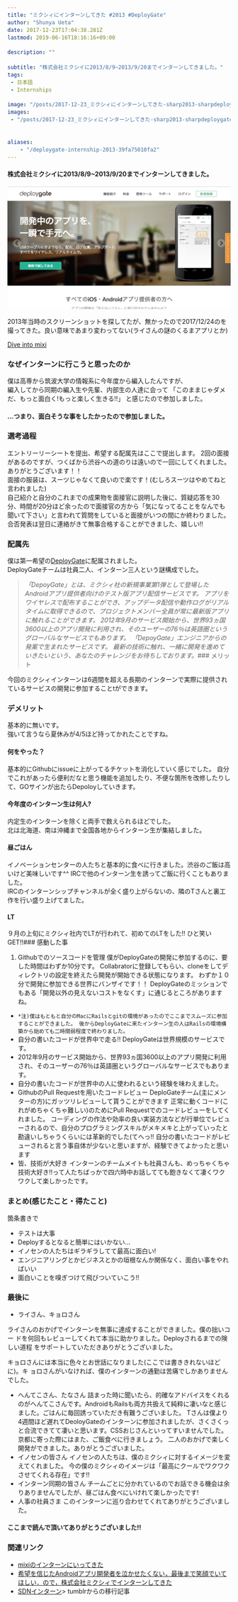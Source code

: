 ```yaml
---
title: "ミクシィにインターンしてきた #2013 #DeployGate"
author: "Shunya Ueta"
date: 2017-12-23T17:04:38.281Z
lastmod: 2019-06-16T18:16:16+09:00

description: ""

subtitle: "株式会社ミクシイに2013/8/9~2013/9/20までインターンしてきました。"
tags:
 - 日本語 
 - Internships 

image: "/posts/2017-12-23_ミクシィにインターンしてきた-sharp2013-sharpdeploygate/images/1.png" 
images:
 - "/posts/2017-12-23_ミクシィにインターンしてきた-sharp2013-sharpdeploygate/images/1.png" 


aliases:
    - "/deploygate-internship-2013-39fa75010fa2"
---
```


#### 株式会社ミクシイに2013/8/9~2013/9/20までインターンしてきました。



![image](/posts/2017-12-23_ミクシィにインターンしてきた-sharp2013-sharpdeploygate/images/1.png)

2013年当時のスクリーンショットを探してたが、無かったので2017/12/24のを撮ってきた。良い意味であまり変わってない(ライさんの謎のくるまアプリとか)

[Dive into mixi](https://mixi.co.jp/)

### なぜインターンに行こうと思ったのか

僕は高専から筑波大学の情報系に今年度から編入したんですが、  
編入してから同期の編入生や先輩、内部生の人達に会って 「このままじゃダメだ、もっと面白く!もっと楽しく生きる!!」 と感じたので参加しました。

#### …つまり、面白そうな事をしたかったので参加しました。

### 選考過程

エントリーリーシートを提出、希望する配属先はここで提出します。 2回の面接があるのですが、つくばから渋谷への道のりは遠いので一回にしてくれました。ありがとうございます！！  
面接の服装は、スーツじゃなくて良いので楽です！(むしろスーツはやめてねと言われました)  
自己紹介と自分のこれまでの成果物を面接官に説明した後に、質疑応答を30分、時間が20分ほど余ったので面接官の方から「気になってることをなんでも聞いて下さい」と言われて質問をしていると面接がいつの間にか終わりました。  
合否発表は翌日に連絡がきて無事合格することができました、嬉しい!!

### 配属先

僕は第一希望の[DeployGate](http://t.umblr.com/redirect?z=https%3A%2F%2Fdeploygate.com%2F&amp;t=YzhjODU0ZTJmYmY4NjhjODYwMjljOGIyNWIyYjZhZjc3YTMyNGRjNSxTSEkxT1V4cA%3D%3D&amp;b=t%3A7D8PTMepfNiraqMxnsn59A&amp;p=http%3A%2F%2Fhurutoriya.tumblr.com%2Fpost%2F90073115736%2F%E3%83%9F%E3%82%AF%E3%82%B7%E3%82%A3%E3%81%AB%E3%82%A4%E3%83%B3%E3%82%BF%E3%83%BC%E3%83%B3%E3%81%97%E3%81%A6%E3%81%8D%E3%81%9F-2013-deploygate&amp;m=1)に配属されました。  
DeployGateチームは社員二人、インターン三人という謎構成でした。
> _「DepoyGate」とは、ミクシィ社の新規事業第1弾として登場したAndroidアプリ提供者向けのテスト版アプリ配信サービスです。 アプリをワイヤレスで配布することができ、アップデータ配信や動作ログがリアルタイムに取得できるので、プロジェクトメンバー全員が常に最新版アプリに触れることができます。 2012年9月のサービス開始から、世界93ヵ国3600以上のアプリ開発に利用され、そのユーザーの76％は英語圏というグローバルなサービスでもあります。 「DepoyGate」エンジニアからの発案で生まれたサービスです。 最新の技術に触れ、一緒に開発を進めていきたいという、あなたのチャレンジをお待ちしております。_### メリット

今回のミクシィインターンは6週間を超える長期のインターンで実際に提供されているサービスの開発に参加することtができます。

### デメリット

基本的に無いです。  
強いて言うなら夏休みが4/5ほど持ってかれたことですね。

#### 何をやった？

基本的にGithubにissueに上がってるチケットを消化していく感じでした。 自分でこれがあったら便利だなと思う機能を追加したり、不便な箇所を改修したりして、GOサインが出たらDepoloyしていきます。

#### 今年度のインターン生は何人?

内定生のインターンを除くと両手で数えられるほどでした。  
北は北海道、南は沖縄まで全国各地からインターン生が集結しました。

#### 昼ごはん

イノベーションセンターの人たちと基本的に食べに行きました。渋谷のご飯は高いけど美味しいです^^ IRCで他のインターン生を誘ってご飯に行くこともありました。  
IRCのインターンシップチャンネルが全く盛り上がらないの、隣のTさんと裏工作を行い盛り上げてました。

#### LT

９月の上旬にミクシィ社内でLTが行われて、初めてのLTをした!! ひと笑いGET!!### 感動した事

1.  Githubでのソースコードを管理
僕がDeployGateの開発に参加するのに、要した時間はわずか10分です。
Collabratorに登録してもらい、cloneをしてディレクトリの設定を終えたら開発が開始できる状態になります。
わずか１０分で開発に参加できる世界にバンザイです！！
DeployGateのミッションでもある「開発以外の見えないコストをなくす」に通じるところがありますね。

*   `*注)僕はもともと自分のMacにRailsとgitの環境があったのでここまでスムーズに参加することができました。 後からDeployGateに来たインターン生の人はRailsの環境構築から始めても二時間弱程度で終わりました。`
*   自分の書いたコードが世界中で走る!!
DeployGateは世界規模のサービスです。
*   2012年9月のサービス開始から、世界93ヵ国3600以上のアプリ開発に利用され、そのユーザーの76％は英語圏というグローバルなサービスでもあります。
*   自分の書いたコードが世界中の人に使われるという経験を味わえました。
*   GithubのPull Requestを用いたコードレビュー
DeploGateチーム(主にメンターの方)にガッツリレビューして貰うことができます
正常に動くコード(これがめちゃくちゃ難しい)のためにPull Requestでのコードレビューをしてくれました。
コーディングの作法や効率の良い実装方法などが行単位でレビューされるので、自分のプログラミングスキルがメキメキと上がっていったと勘違いしちゃうくらいには革新的でした(てへっ!!
自分の書いたコードがレビューされると言う事自体が少ないと思いますが、経験できてよかったと思います
*   皆、技術が大好き
インターンのチームメイトも社員さんも、めっちゃくちゃ技術大好き!!って人たちばっかで四六時中お話してても飽きなくて凄くワクワクして楽しかったです。

### まとめ(感じたこと・得たこと)

箇条書きで

*   テストは大事
*   Deployするとなると簡単にはいかない…
*   イノセンの人たちはギラギラしてて最高に面白い!
*   エンジニアリングとかビジネスとかの垣根なんか関係なく、面白い事をやればいい
*   面白いことを嗅ぎつけて飛びついていこう!!

### 最後に

*   ライさん、キョロさん

ライさんのおかげでインターンを無事に達成することができました。僕の拙いコー ドを何回もレビューしてくれて本当に助かりました。Deployされるまでの険しい道程 をサポートしていただきありがとうございました。

キョロさんには本当に色々とお世話になりました(ここでは書ききれないほどに)。キ ョロさんがいなければ、僕のインターンの通勤は苦痛でしかありませんでした。

*   へんてこさん、たなさん
 詰まった時に聞いたら、的確なアドバイスをくれるのがへんてこさんです。AndroidもRailsも両方共扱えて純粋に凄いなと感じました。ごはんに毎回誘っていただき有難うございました。
 Tさんは僕より4週間ほど遅れてDeoloyGateのインターンに参加されましたが、さくさくっと合流できてて凄いと思います。CSSおじさんといってすいませんでした。京都に寄った際にはまた、ご飯食べに行きましょう。
二人のおかげで楽しく開発ができました。ありがとうございました。
*   イノセンの皆さん
イノセンの人たちは、僕のミクシィに対するイメージを変えてくれました。
今の僕のミクシィのイメージは「最高にクールでワクワクさせてくれる存在」です!!
*   インターン同期の皆さん
チームごとに分かれているのでお話できる機会は余りありませんでしたが、昼ごはん食べにいけれて楽しかったです!
*   人事の社員さま
このインターンに巡り合わせてくれてありがとうございました。

#### ここまで読んで頂いてありがとうございました!!

### 関連リンク

*   [mixiのインターンにいってきた](http://toshitanian.hatenablog.com/entry/2013/09/30/210038)
*   [希望を信じたAndroidアプリ開発者を泣かせたくない，最後まで笑顔でいてほしい．ので，株式会社ミクシィでインターンしてきた](http://parochially.hatenablog.com/entry/2013/10/19/211546)
*   [SDNインターン](http://alpha.mixi.co.jp/entry/2013/11918/)> tumblrからの移行記事
